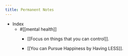 ```yaml
---
title: Permanent Notes
---
```


- Index
	 - #[[mental health]]
		 - [[Focus on things that you can control]].

		 - [[You can Pursue Happiness by Having LESS]].
